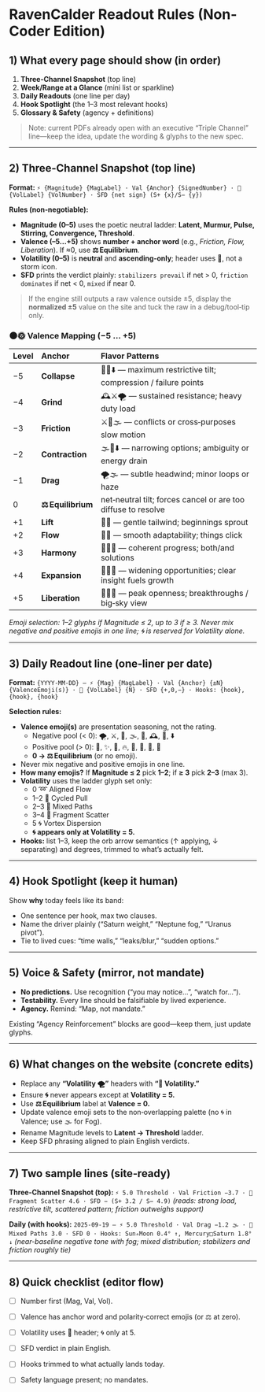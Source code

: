 # RavenCalder Readout Rules (Non-Coder Edition)

## 1) What every page should show (in order)

1. **Three-Channel Snapshot** (top line)
2. **Week/Range at a Glance** (mini list or sparkline)
3. **Daily Readouts** (one line per day)
4. **Hook Spotlight** (the 1–3 most relevant hooks)
5. **Glossary & Safety** (agency + definitions)

> Note: current PDFs already open with an executive “Triple Channel” line—keep the idea, update the wording & glyphs to the new spec.

---

## 2) Three-Channel Snapshot (top line)

**Format:**
`⚡ {Magnitude} {MagLabel} · Val {Anchor} {SignedNumber} · 🔀 {VolLabel} {VolNumber} · SFD {net sign} (S+ {x}/S− {y})`

**Rules (non‑negotiable):**

- **Magnitude (0–5)** uses the poetic neutral ladder: **Latent, Murmur, Pulse, Stirring, Convergence, Threshold**.
- **Valence (–5…+5)** shows **number + anchor word** (e.g., *Friction, Flow, Liberation*). If ≈0, use **⚖️ Equilibrium**.
- **Volatility (0–5)** is **neutral** and **ascending‑only**; header uses **🔀**, not a storm icon.
- **SFD** prints the verdict plainly: `stabilizers prevail` if net > 0, `friction dominates` if net < 0, `mixed` if near 0.

> If the engine still outputs a raw valence outside ±5, display the **normalized ±5** value on the site and tuck the raw in a debug/tool‑tip only.

### 🌑🌞 Valence Mapping (−5 … +5)

| Level | Anchor | Flavor Patterns |
| :---- | :----- | :-------------- |
| −5 | **Collapse** | 🌋🧩⬇️ — maximum restrictive tilt; compression / failure points |
| −4 | **Grind** | 🕰⚔🌪 — sustained resistance; heavy duty load |
| −3 | **Friction** | ⚔🌊🌫 — conflicts or cross‑purposes slow motion |
| −2 | **Contraction** | 🌫🧩⬇️ — narrowing options; ambiguity or energy drain |
| −1 | **Drag** | 🌪🌫 — subtle headwind; minor loops or haze |
| 0 | **⚖️ Equilibrium** | net‑neutral tilt; forces cancel or are too diffuse to resolve |
| +1 | **Lift** | 🌱✨ — gentle tailwind; beginnings sprout |
| +2 | **Flow** | 🌊🧘 — smooth adaptability; things click |
| +3 | **Harmony** | 🧘✨🌊 — coherent progress; both/and solutions |
| +4 | **Expansion** | 💎🔥🦋 — widening opportunities; clear insight fuels growth |
| +5 | **Liberation** | 🦋🌈🔥 — peak openness; breakthroughs / big‑sky view |

*Emoji selection: 1–2 glyphs if Magnitude ≤ 2, up to 3 if ≥ 3. Never mix negative and positive emojis in one line; 🌀 is reserved for Volatility alone.*

---

## 3) Daily Readout line (one‑liner per date)

**Format:**
`{YYYY-MM-DD} — ⚡ {Mag} {MagLabel} · Val {Anchor} {±N} {ValenceEmoji(s)} · 🔀 {VolLabel} {N} · SFD {+,0,−} · Hooks: {hook}, {hook}, {hook}`

**Selection rules:**

- **Valence emoji(s)** are presentation seasoning, not the rating.
  - Negative pool (< 0): 🌪, ⚔, 🌊, 🌫, 🌋, 🕰, 🧩, ⬇️
  - Positive pool (> 0): 🌱, ✨, 💎, 🔥, 🦋, 🧘, 🌊, 🌈
  - **0 → ⚖️ Equilibrium** (or no emoji).
- Never mix negative and positive emojis in one line.
- **How many emojis?** If **Magnitude ≤ 2** pick **1–2**; if **≥ 3** pick **2–3** (max 3).
- **Volatility** uses the ladder glyph set only:
  - 0 ➿ Aligned Flow
  - 1–2 🔄 Cycled Pull
  - 2–3 🔀 Mixed Paths
  - 3–4 🧩 Fragment Scatter
  - 5 🌀 Vortex Dispersion
  - **🌀 appears only at Volatility = 5.**
- **Hooks:** list 1–3, keep the orb arrow semantics (↑ applying, ↓ separating) and degrees, trimmed to what’s actually felt.

---

## 4) Hook Spotlight (keep it human)

Show **why** today feels like its band:

- One sentence per hook, max two clauses.
- Name the driver plainly (“Saturn weight,” “Neptune fog,” “Uranus pivot”).
- Tie to lived cues: “time walls,” “leaks/blur,” “sudden options.”

---

## 5) Voice & Safety (mirror, not mandate)

- **No predictions.** Use recognition (“you may notice…”, “watch for…”).
- **Testability.** Every line should be falsifiable by lived experience.
- **Agency.** Remind: “Map, not mandate.”

Existing “Agency Reinforcement” blocks are good—keep them, just update glyphs.

---

## 6) What changes on the website (concrete edits)

- Replace any **“Volatility 🌪”** headers with **“🔀 Volatility.”**
- Ensure **🌀** never appears except at **Volatility = 5.**
- Use **⚖️ Equilibrium** label at **Valence = 0.**
- Update valence emoji sets to the non‑overlapping palette (no 🌀 in Valence; use 🌫 for Fog).
- Rename Magnitude levels to **Latent → Threshold** ladder.
- Keep SFD phrasing aligned to plain English verdicts.

---

## 7) Two sample lines (site‑ready)

**Three‑Channel Snapshot (top):**
`⚡ 5.0 Threshold · Val Friction −3.7 · 🔀 Fragment Scatter 4.6 · SFD − (S+ 3.2 / S− 4.9)`
*(reads: strong load, restrictive tilt, scattered pattern; friction outweighs support)*

**Daily (with hooks):**
`2025-09-19 — ⚡ 5.0 Threshold · Val Drag −1.2 🌫 · 🔀 Mixed Paths 3.0 · SFD 0 · Hooks: Sun▵Moon 0.4° ↑, Mercury□Saturn 1.8° ↓`
*(near-baseline negative tone with fog; mixed distribution; stabilizers and friction roughly tie)*

---

## 8) Quick checklist (editor flow)

- [ ] Number first (Mag, Val, Vol).
- [ ] Valence has anchor word and polarity‑correct emojis (or ⚖️ at zero).
- [ ] Volatility uses 🔀 header; 🌀 only at 5.
- [ ] SFD verdict in plain English.
- [ ] Hooks trimmed to what actually lands today.
- [ ] Safety language present; no mandates.

